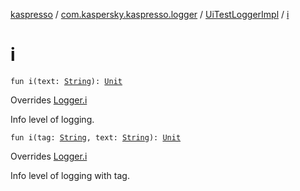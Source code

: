 [kaspresso](../../index.md) / [com.kaspersky.kaspresso.logger](../index.md) / [UiTestLoggerImpl](index.md) / [i](./i.md)

# i

`fun i(text: `[`String`](https://kotlinlang.org/api/latest/jvm/stdlib/kotlin/-string/index.html)`): `[`Unit`](https://kotlinlang.org/api/latest/jvm/stdlib/kotlin/-unit/index.html)

Overrides [Logger.i](../-logger/i.md)

Info level of logging.

`fun i(tag: `[`String`](https://kotlinlang.org/api/latest/jvm/stdlib/kotlin/-string/index.html)`, text: `[`String`](https://kotlinlang.org/api/latest/jvm/stdlib/kotlin/-string/index.html)`): `[`Unit`](https://kotlinlang.org/api/latest/jvm/stdlib/kotlin/-unit/index.html)

Overrides [Logger.i](../-logger/i.md)

Info level of logging with tag.

